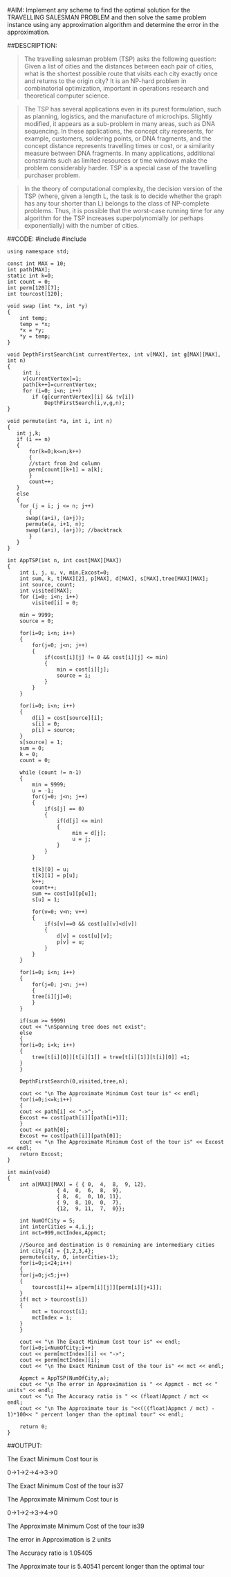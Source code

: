 #AIM: 
Implement any scheme to find the optimal solution for the TRAVELLING SALESMAN PROBLEM and then solve the same problem instance using any approximation algorithm and determine the error in the approximation.

##DESCRIPTION:
>The travelling salesman problem (TSP) asks the following question: Given a list of cities and the distances between each pair of cities, what is the shortest possible route that visits each city exactly once and returns to the origin city? It is an NP-hard problem in combinatorial optimization, important in operations research and theoretical computer science.

>The TSP has several applications even in its purest formulation, such as planning, logistics, and the manufacture of microchips. Slightly modified, it appears as a sub-problem in many areas, such as DNA sequencing. In these applications, the concept city represents, for example, customers, soldering points, or DNA fragments, and the concept distance represents travelling times or cost, or a similarity measure between DNA fragments. In many applications, additional constraints such as limited resources or time windows make the problem considerably harder. TSP is a special case of the travelling purchaser problem.

>In the theory of computational complexity, the decision version of the TSP (where, given a length L, the task is to decide whether the graph has any tour shorter than L) belongs to the class of NP-complete problems. Thus, it is possible that the worst-case running time for any algorithm for the TSP increases superpolynomially (or perhaps exponentially) with the number of cities.


##CODE:
	#include <iostream>
	#include <iomanip>

	using namespace std;

	const int MAX = 10;
	int path[MAX];
	static int k=0;
	int count = 0;
	int perm[120][7];
	int tourcost[120];

	void swap (int *x, int *y)
	{
	    int temp;
	    temp = *x;
	    *x = *y;
	    *y = temp;
	}

	void DepthFirstSearch(int currentVertex, int v[MAX], int g[MAX][MAX], int n)
	{
		 int i;
		 v[currentVertex]=1;
		 path[k++]=currentVertex;
		 for (i=0; i<n; i++)
			if (g[currentVertex][i] && !v[i])
				DepthFirstSearch(i,v,g,n);
	}

	void permute(int *a, int i, int n)
	{
	   int j,k;
	   if (i == n)
	   {
	       for(k=0;k<=n;k++)
	       {
		   //start from 2nd column
		   perm[count][k+1] = a[k];
	       }
	       count++;
	   }
	   else
	   {
		for (j = i; j <= n; j++)
	       {
		  swap((a+i), (a+j));
		  permute(a, i+1, n);
		  swap((a+i), (a+j)); //backtrack
	       }
	   }
	}

	int AppTSP(int n, int cost[MAX][MAX])
	{
		int i, j, u, v, min,Excost=0;
		int sum, k, t[MAX][2], p[MAX], d[MAX], s[MAX],tree[MAX][MAX];
		int source, count;
		int visited[MAX];
		for (i=0; i<n; i++)
			visited[i] = 0;

		min = 9999;
		source = 0;

		for(i=0; i<n; i++)
		{
			for(j=0; j<n; j++)
			{
				if(cost[i][j] != 0 && cost[i][j] <= min)
				{
					min = cost[i][j];
					source = i;
				}
			}
		}

		for(i=0; i<n; i++)
		{
			d[i] = cost[source][i];
			s[i] = 0;
			p[i] = source;
		}
		s[source] = 1;
		sum = 0;
		k = 0;
		count = 0;

		while (count != n-1)
		{
			min = 9999;
			u = -1;
			for(j=0; j<n; j++)
			{
				if(s[j] == 0)
				{
					if(d[j] <= min)
					{
						 min = d[j];
						 u = j;
					}
				}
			}

			t[k][0] = u;
			t[k][1] = p[u];
			k++;
			count++;
			sum += cost[u][p[u]];
			s[u] = 1;

			for(v=0; v<n; v++)
			{
				if(s[v]==0 && cost[u][v]<d[v])
				{
					d[v] = cost[u][v];
					p[v] = u;
				}
			}
		}

		for(i=0; i<n; i++)
		{
		    for(j=0; j<n; j++)
		    {
			tree[i][j]=0;
		    }
		}

	    if(sum >= 9999)
		cout << "\nSpanning tree does not exist";
	    else
	    {
		for(i=0; i<k; i++)
		{
		    tree[t[i][0]][t[i][1]] = tree[t[i][1]][t[i][0]] =1;
		}
	    }

	    DepthFirstSearch(0,visited,tree,n);

	    cout << "\n The Approximate Minimum Cost tour is" << endl;
	    for(i=0;i<=k;i++)
	    {
		cout << path[i] << "->";
		Excost += cost[path[i]][path[i+1]];
	    }
	    cout << path[0];
	    Excost += cost[path[i]][path[0]];
	    cout << "\n The Approximate Minimum Cost of the tour is" << Excost << endl;
	    return Excost;
	}

	int main(void)
	{
		int a[MAX][MAX] = { { 0,  4,  8,  9, 12},
		            { 4,  0,  6,  8,  9},
		            { 8,  6,  0, 10, 11},
		            { 9,  8, 10,  0,  7},
		            {12,  9, 11,  7,  0}};

	    int NumOfCity = 5;
		int interCities = 4,i,j;
		int mct=999,mctIndex,Appmct;

	    //Source and destination is 0 remaining are intermediary cities
	    int city[4] = {1,2,3,4};
	    permute(city, 0, interCities-1);
	    for(i=0;i<24;i++)
	    {
		for(j=0;j<5;j++)
		{
		    tourcost[i]+= a[perm[i][j]][perm[i][j+1]];
		}
		if( mct > tourcost[i])
		{
		    mct = tourcost[i];
		    mctIndex = i;
		}
	    }

		cout << "\n The Exact Minimum Cost tour is" << endl;
		for(i=0;i<NumOfCity;i++)
		cout << perm[mctIndex][i] << "->";
		cout << perm[mctIndex][i];
		cout << "\n The Exact Minimum Cost of the tour is" << mct << endl;

		Appmct = AppTSP(NumOfCity,a);
		cout << "\n The error in Approximation is " << Appmct - mct << " units" << endl;
		cout << "\n The Accuracy ratio is " << (float)Appmct / mct << endl;
		cout << "\n The Approximate tour is "<<(((float)Appmct / mct) - 1)*100<< " percent longer than the optimal tour" << endl;

		return 0;
	}

##OUTPUT:

The Exact Minimum Cost tour is

0->1->2->4->3->0

The Exact Minimum Cost of the tour is37

The Approximate Minimum Cost tour is

0->1->2->3->4->0

The Approximate Minimum Cost of the tour is39

The error in Approximation is 2 units

The Accuracy ratio is 1.05405

The Approximate tour is 5.40541 percent longer than the optimal tour
